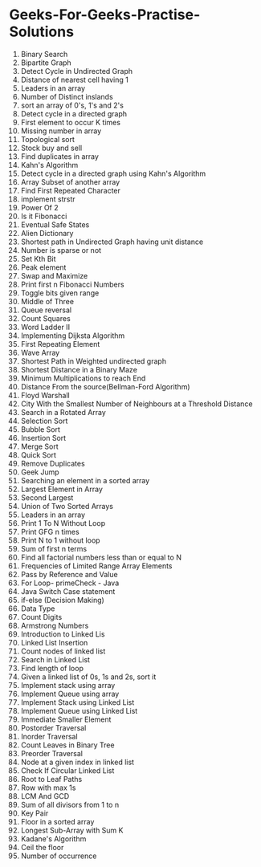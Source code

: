 # Geeks-For-Geeks-Practise-Solutions
1. Binary Search
2. Bipartite Graph
3. Detect Cycle in Undirected Graph
4. Distance of nearest cell having 1
5. Leaders in an array
6. Number of Distinct inslands
7. sort an array of 0's, 1's and 2's
8. Detect cycle in a directed graph
9. First element to occur K times
10. Missing number in array
11. Topological sort
12. Stock buy and sell
13. Find duplicates in array
14. Kahn's Algorithm
15. Detect cycle in a directed graph using Kahn's Algorithm
16. Array Subset of another array
17. Find First Repeated Character
18. implement strstr
19. Power Of 2
20. Is it Fibonacci
21. Eventual Safe States
22. Alien Dictionary
23. Shortest path in Undirected Graph having unit distance
24. Number is sparse or not
25. Set Kth Bit
26. Peak element
27. Swap and Maximize
28. Print first n Fibonacci Numbers
29. Toggle bits given range
30. Middle of Three
31. Queue reversal
32. Count Squares
33. Word Ladder II
34. Implementing Dijksta Algorithm
35. First Repeating Element
36. Wave Array
39. Shortest Path in Weighted undirected graph
40. Shortest Distance in a Binary Maze
41. Minimum Multiplications to reach End
42. Distance From the source(Bellman-Ford Algorithm)
43. Floyd Warshall
44. City With the Smallest Number of Neighbours at a Threshold Distance
45. Search in a Rotated Array
46. Selection Sort
47. Bubble Sort
48. Insertion Sort
49. Merge Sort
50. Quick Sort
51. Remove Duplicates
52. Geek Jump
53. Searching an element in a sorted array
54. Largest Element in Array
55. Second Largest
56. Union of Two Sorted Arrays
57. Leaders in an array
58. Print 1 To N Without Loop
59. Print GFG n times
60. Print N to 1 without loop
61. Sum of first n terms 
62. Find all factorial numbers less than or equal to N
63. Frequencies of Limited Range Array Elements
64. Pass by Reference and Value
65. For Loop- primeCheck - Java
66. Java Switch Case statement
67. if-else (Decision Making)
68. Data Type
69. Count Digits
70. Armstrong Numbers
71. Introduction to Linked Lis
72. Linked List Insertion
73. Count nodes of linked list
74. Search in Linked List
75. Find length of loop
76. Given a linked list of 0s, 1s and 2s, sort it
77. Implement stack using array
78. Implement Queue using array
79. Implement Stack using Linked List
80. Implement Queue using Linked List
81. Immediate Smaller Element
82. Postorder Traversal
83. Inorder Traversal
84. Count Leaves in Binary Tree
85. Preorder Traversal
86. Node at a given index in linked list
87. Check If Circular Linked List
88. Root to Leaf Paths
89. Row with max 1s
90. LCM And GCD
91. Sum of all divisors from 1 to n
92. Key Pair
93. Floor in a sorted array
94. Longest Sub-Array with Sum K
95. Kadane's Algorithm
96. Ceil the floor
97. Number of occurrence